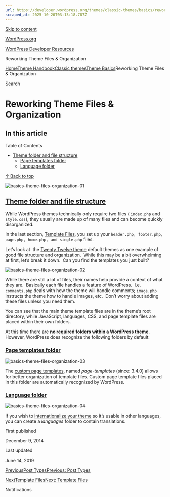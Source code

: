 ```yaml
---
url: https://developer.wordpress.org/themes/classic-themes/basics/reworking-theme-files-organization
scraped_at: 2025-10-20T03:13:18.787Z
---
```


[Skip to content](https://developer.wordpress.org/themes/classic-themes/basics/reworking-theme-files-organization/#wp--skip-link--target)

[WordPress.org](https://wordpress.org/)

[WordPress Developer Resources](https://developer.wordpress.org/)

Reworking Theme Files & Organization


[Home](https://developer.wordpress.org/)[Theme Handbook](https://developer.wordpress.org/themes/)[Classic themes](https://developer.wordpress.org/themes/classic-themes/)[Theme Basics](https://developer.wordpress.org/themes/classic-themes/basics/)Reworking Theme Files & Organization

Search

# Reworking Theme Files & Organization

## In this article

Table of Contents

- [Theme folder and file structure](https://developer.wordpress.org/themes/classic-themes/basics/reworking-theme-files-organization/#theme-folder-and-file-structure)
  - [Page templates folder](https://developer.wordpress.org/themes/classic-themes/basics/reworking-theme-files-organization/#page-templates-folder)
  - [Language folder](https://developer.wordpress.org/themes/classic-themes/basics/reworking-theme-files-organization/#language-folder)

[↑ Back to top](https://developer.wordpress.org/themes/classic-themes/basics/reworking-theme-files-organization/#wp--skip-link--target)

![basics-theme-files-organization-01](https://i0.wp.com/developer.wordpress.org/files/2014/08/basics-theme-files-organization-01.jpg?resize=1024%2C384&ssl=1)

## [Theme folder and file structure](https://developer.wordpress.org/themes/classic-themes/basics/reworking-theme-files-organization/\#theme-folder-and-file-structure)

While WordPress themes technically only require two files ( `index.php` and `style.css`), they usually are made up of many files and can become quickly disorganized.

In the last section, [Template Files](https://developer.wordpress.org/themes/classic-themes/basics/reworking-theme-files-organization/# "Template Files"), you set up your `header.php, footer.php, page.php, home.php, and single.php` files.

Let’s look at  the [Twenty Twelve theme](https://wordpress.org/themes/twentytwelve) default themes as one example of good file structure and organization.  While this may be a bit overwhelming at first, let’s break it down.  Can you find the templates you just built?

![basics-theme-files-organization-02](https://i0.wp.com/developer.wordpress.org/files/2014/08/basics-theme-files-organization-02.png?resize=629%2C1500&ssl=1)

While there are still a lot of files, their names help provide a context of what they are.  Basically each file handles a feature of WordPress.  I.e. `comments.php` deals with how the theme will handle comments; `image.php` instructs the theme how to handle images, etc.  Don’t worry about adding these files unless you need them.

You can see that the main theme template files are in the theme’s root directory, while JavaScript, languages, CSS, and page template files are placed within their own folders.

At this time there are **no required folders within a WordPress theme**. However, WordPress does recognize the following folders by default:

### [Page templates folder](https://developer.wordpress.org/themes/classic-themes/basics/reworking-theme-files-organization/\#page-templates-folder)

![basics-theme-files-organization-03](https://i0.wp.com/developer.wordpress.org/files/2014/08/basics-theme-files-organization-03.png?resize=400%2C124&ssl=1)

The [custom page templates](https://developer.wordpress.org/themes/basics/page-templates/ "Custom Page Templates"), named _page-templates_ (since: 3.4.0) allows for better organization of template files. Custom page template files placed in this folder are automatically recognized by WordPress.

### [Language folder](https://developer.wordpress.org/themes/classic-themes/basics/reworking-theme-files-organization/\#language-folder)

![basics-theme-files-organization-04](https://i0.wp.com/developer.wordpress.org/files/2014/08/basics-theme-files-organization-04.png?resize=400%2C85&ssl=1)

If you wish to [internationalize your theme](https://developer.wordpress.org/themes/functionality/internationalization/ "Internationalization") so it’s usable in other languages, you can create a _languages_ folder to contain translations.

First published

December 9, 2014

Last updated

June 14, 2019

[PreviousPost TypesPrevious: Post Types](https://developer.wordpress.org/themes/classic-themes/basics/post-types/)

[NextTemplate FilesNext: Template Files](https://developer.wordpress.org/themes/classic-themes/basics/template-files/)

Notifications